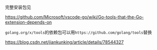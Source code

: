 
完整安装包见

https://github.com/Microsoft/vscode-go/wiki/Go-tools-that-the-Go-extension-depends-on

`golang.org/x/tools`的依赖包可以用`https://github.com/golang/tools`替换

https://blog.csdn.net/jiankunking/article/details/78544327

